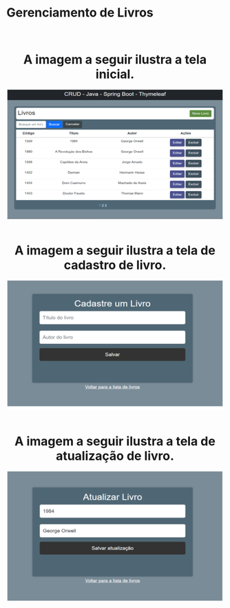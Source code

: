 # Gerenciamento de Livros

<div  align="center"> 
  <div style="display: inline_block"><br>
    <h1>A imagem a seguir ilustra a tela inicial.</h1>
    <img align="center" height="300px;" width="500px" alt="java-icon"  src="src/main/resources/static/imagens/lista-de-livros.png">
   </div>
   <div style="display: inline_block"><br>
        <h1>A imagem a seguir ilustra a tela de cadastro de livro.</h1>
         <img align="center" height="300px;" width="500px" alt="java-icon"  src="src/main/resources/static/imagens/cadastro-de-livro.png">
    </div>
    <div style="display: inline_block"><br>
        <h1>A imagem a seguir ilustra a tela de atualização de livro.</h1>
         <img align="center" height="300px;" width="500px" alt="java-icon"  src="src/main/resources/static/imagens/atualizar-livro.png">
    </div>
</div>
